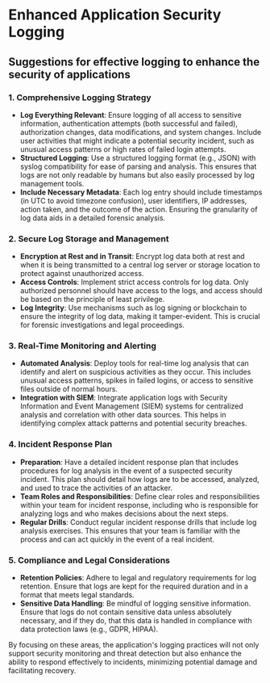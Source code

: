 # Enhanced Application Security Logging

## Suggestions for effective logging to enhance the security of applications

### 1. Comprehensive Logging Strategy

- **Log Everything Relevant**: Ensure logging of all access to sensitive information, authentication attempts (both successful and failed), authorization changes, data modifications, and system changes. Include user activities that might indicate a potential security incident, such as unusual access patterns or high rates of failed login attempts.
- **Structured Logging**: Use a structured logging format (e.g., JSON) with syslog compatibility for ease of parsing and analysis. This ensures that logs are not only readable by humans but also easily processed by log management tools.
- **Include Necessary Metadata**: Each log entry should include timestamps (in UTC to avoid timezone confusion), user identifiers, IP addresses, action taken, and the outcome of the action. Ensuring the granularity of log data aids in a detailed forensic analysis.

### 2. Secure Log Storage and Management

- **Encryption at Rest and in Transit**: Encrypt log data both at rest and when it is being transmitted to a central log server or storage location to protect against unauthorized access.
- **Access Controls**: Implement strict access controls for log data. Only authorized personnel should have access to the logs, and access should be based on the principle of least privilege.
- **Log Integrity**: Use mechanisms such as log signing or blockchain to ensure the integrity of log data, making it tamper-evident. This is crucial for forensic investigations and legal proceedings.

### 3. Real-Time Monitoring and Alerting

- **Automated Analysis**: Deploy tools for real-time log analysis that can identify and alert on suspicious activities as they occur. This includes unusual access patterns, spikes in failed logins, or access to sensitive files outside of normal hours.
- **Integration with SIEM**: Integrate application logs with Security Information and Event Management (SIEM) systems for centralized analysis and correlation with other data sources. This helps in identifying complex attack patterns and potential security breaches.

### 4. Incident Response Plan

- **Preparation**: Have a detailed incident response plan that includes procedures for log analysis in the event of a suspected security incident. This plan should detail how logs are to be accessed, analyzed, and used to trace the activities of an attacker.
- **Team Roles and Responsibilities**: Define clear roles and responsibilities within your team for incident response, including who is responsible for analyzing logs and who makes decisions about the next steps.
- **Regular Drills**: Conduct regular incident response drills that include log analysis exercises. This ensures that your team is familiar with the process and can act quickly in the event of a real incident.

### 5. Compliance and Legal Considerations

- **Retention Policies**: Adhere to legal and regulatory requirements for log retention. Ensure that logs are kept for the required duration and in a format that meets legal standards.
- **Sensitive Data Handling**: Be mindful of logging sensitive information. Ensure that logs do not contain sensitive data unless absolutely necessary, and if they do, that this data is handled in compliance with data protection laws (e.g., GDPR, HIPAA).

By focusing on these areas, the application's logging practices will not only support security monitoring and threat detection but also enhance the ability to respond effectively to incidents, minimizing potential damage and facilitating recovery.
